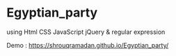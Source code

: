 # Egyptian_party

using Html CSS JavaScript jQuery & regular expression


Demo : https://shrouqramadan.github.io/Egyptian_party/
